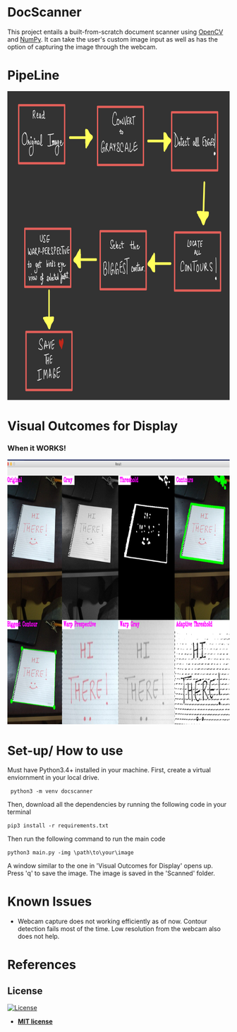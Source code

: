 # DocScanner
This project entails a built-from-scratch document scanner using [OpenCV](https://opencv-python-tutroals.readthedocs.io/en/latest/) and [NumPy](https://numpy.org). It can take the user's custom image input as well as has the option of capturing the image through the webcam.

# PipeLine
<img src = "extras/Pipeline.png" height = 700 width = 900>

# Visual Outcomes for Display
### When it WORKS!
<img src = "extras/working.png" height = 600 width = 700>

# Set-up/ How to use
Must have Python3.4+ installed in your machine.
First, create a virtual enviornment in your local drive.
```
 python3 -m venv docscanner
```
Then, download all the dependencies by running the following code in your terminal
```
pip3 install -r requirements.txt

```
Then run the following command to run the main code
```
python3 main.py -img \path\to\your\image
```
A window similar to the one in 'Visual Outcomes for Display' opens up. Press 'q' to save the image. The image is saved in the 'Scanned' folder.
# Known Issues
- Webcam capture does not working efficiently as of now. Contour detection fails most of the time. Low resolution from the webcam also does not help.

# References



## License

[![License](http://img.shields.io/:license-mit-blue.svg?style=flat-square)](http://badges.mit-license.org)

- **[MIT license](http://opensource.org/licenses/mit-license.php)**
